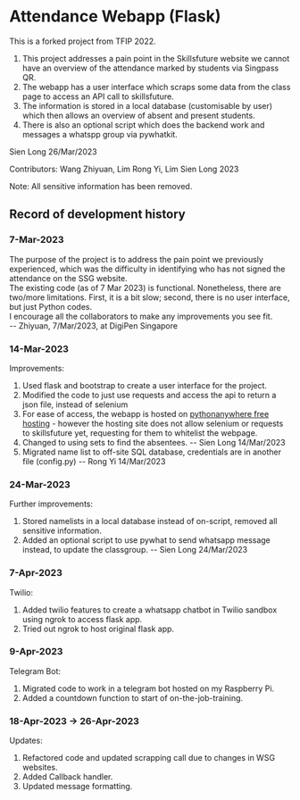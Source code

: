 # Attendance Webapp (Flask)
This is a forked project from TFIP 2022.
1. This project addresses a pain point in the Skillsfuture website we cannot have an overview of the attendance marked by students via Singpass QR.
2. The webapp has a user interface which scraps some data from the class page to access an API call to skillsfuture.
3. The information is stored in a local database (customisable by user) which then allows an overview of absent and present students.
4. There is also an optional script which does the backend work and messages a whatspp group via pywhatkit.

Sien Long 26/Mar/2023

Contributors: Wang Zhiyuan, Lim Rong Yi, Lim Sien Long 2023

Note: All sensitive information has been removed.


## Record of development history
### 7-Mar-2023
The purpose of the project is to address the pain point we previously experienced, which was the difficulty in identifying who has not signed the attendance on the SSG website.<br>
The existing code (as of 7 Mar 2023) is functional. Nonetheless, there are two/more limitations. First, it is a bit slow; second, there is no user interface, but just Python codes.<br>
I encourage all the collaborators to make any improvements you see fit. <br>
-- Zhiyuan, 7/Mar/2023, at DigiPen Singapore

### 14-Mar-2023
Improvements:
1. Used flask and bootstrap to create a user interface for the project.
2. Modified the code to just use requests and access the api to return a json file, instead of selenium
3. For ease of access, the webapp is hosted on [pythonanywhere free hosting](http://natuyuki.pythonanywhere.com/) - however the hosting site does not allow selenium or requests to skillsfuture yet, requesting for them to whitelist the webpage.
4. Changed to using sets to find the absentees. -- Sien Long 14/Mar/2023
5. Migrated name list to off-site SQL database, credentials are in another file (config.py) -- Rong Yi 14/Mar/2023

### 24-Mar-2023
Further improvements:
1. Stored namelists in a local database instead of on-script, removed all sensitive information.
2. Added an optional script to use pywhat to send whatsapp message instead, to update the classgroup.
-- Sien Long 24/Mar/2023

### 7-Apr-2023
Twilio:
1. Added twilio features to create a whatsapp chatbot in Twilio sandbox using ngrok to access flask app.
2. Tried out ngrok to host original flask app.

### 9-Apr-2023
Telegram Bot:
1. Migrated code to work in a telegram bot hosted on my Raspberry Pi.
2. Added a countdown function to start of on-the-job-training.

### 18-Apr-2023 -> 26-Apr-2023
Updates:
1. Refactored code and updated scrapping call due to changes in WSG websites.
2. Added Callback handler.
3. Updated message formatting.
